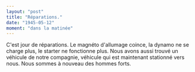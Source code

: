 ```yaml
---
layout: "post"
title: "Réparations."
date: "1945-05-12"
moment: "dans la matinée"
---
```


C'est jour de réparations. Le magnéto d'allumage coince, la dynamo ne se charge plus, le starter ne fonctionne plus. Nous avons aussi trouvé un véhicule de notre compagnie, véhicule qui est maintenant stationné vers nous. Nous sommes à nouveau des hommes forts.


<div class="histoire"></div>

<div class="commentaire"></div>